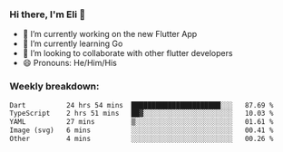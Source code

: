 ### Hi there, I'm Eli 👋
- 🔭 I’m currently working on the new Flutter App
- 🌱 I’m currently learning Go
- 🦄 I’m looking to collaborate with other flutter developers
- 😄 Pronouns: He/Him/His

### Weekly breakdown:
<!--START_SECTION:waka-->

```txt
Dart          24 hrs 54 mins  ██████████████████████░░░   87.69 %
TypeScript    2 hrs 51 mins   ██▓░░░░░░░░░░░░░░░░░░░░░░   10.03 %
YAML          27 mins         ▒░░░░░░░░░░░░░░░░░░░░░░░░   01.61 %
Image (svg)   6 mins          ░░░░░░░░░░░░░░░░░░░░░░░░░   00.41 %
Other         4 mins          ░░░░░░░░░░░░░░░░░░░░░░░░░   00.26 %
```

<!--END_SECTION:waka-->
